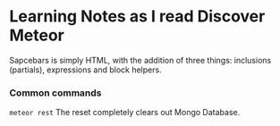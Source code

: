 # Learning Notes as I read Discover Meteor

Sapcebars is simply HTML, with the addition of three things: inclusions (partials), expressions and block helpers.

### Common commands

``meteor rest`` The reset completely clears out Mongo Database.